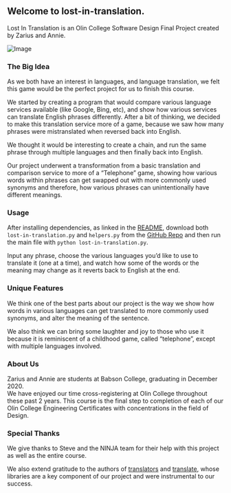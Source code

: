 ## Welcome to lost-in-translation.

Lost In Translation is an Olin College Software Design Final Project created by Zarius and Annie.

![Image](https://github.com/zdubash/lost-in-translation/raw/gh-pages/litscreenshot.png)


### The Big Idea

As we both have an interest in languages, and language translation, we felt this game would be the perfect project for us to finish this course. 

We started by creating a program that would compare various language services available (like Google, Bing, etc), and show how various services can translate English phrases differently.  After a bit of thinking, we decided to make this translation service more of a game, because we saw how many phrases were mistranslated when reversed back into English.

We thought it would be interesting to create a chain, and run the same phrase through multiple languages and then finally back into English.

Our project underwent a transformation from a basic translation and comparison service to more of a “Telephone” game, showing how various words within phrases can get swapped out with more commonly used synonyms and therefore, how various phrases can unintentionally have different meanings.

### Usage

After installing dependencies, as linked in the [README](https://github.com/zdubash/lost-in-translation/blob/main/README.md), download both `lost-in-translation.py` and `helpers.py` from the [GitHub Repo](https://github.com/zdubash/lost-in-translation/tree/main) and then run the main file with `python lost-in-translation.py`.

Input any phrase, choose the various languages you’d like to use to translate it (one at a time), and watch how some of the words or the meaning may change as it reverts back to English at the end.

### Unique Features

We think one of the best parts about our project is the way we show how words in various languages can get translated to more commonly used synonyms, and alter the meaning of the sentence.

We also think we can bring some laughter and joy to those who use it because it is reminiscent of a childhood game, called “telephone”, except with multiple languages involved.

### About Us

Zarius and Annie are students at Babson College, graduating in December 2020.  
We have enjoyed our time cross-registering at Olin College throughout these past 2 years.
This course is the final step to completion of each of our Olin College Engineering Certificates with concentrations in the field of Design.

### Special Thanks

We give thanks to Steve and the NINJA team for their help with this project as well as the entire course. 

We also extend gratitude to the authors of [translators](https://pypi.org/project/translators/) and [translate](https://pypi.org/project/translate/), whose libraries are a key component of our project and were instrumental to our success.
